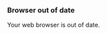 <div class="au-body">
  <div class="au-page-alerts au-page-alerts--warning">
    <h3>Browser out of date</h3>
    <p>Your web browser is out of date.</p>
  </div>
</div>
